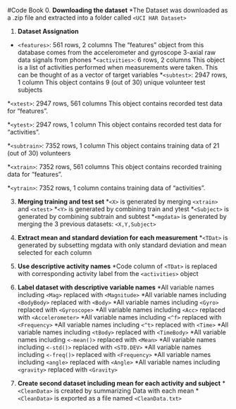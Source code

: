 #Code Book
0. __Downloading the dataset__
*The Dataset was downloaded as a .zip file and extracted into a folder called `<UCI HAR Dataset>`
1. __Dataset Assignation__
* `<features>`: 561 rows, 2 columns
The “features” object from this database comes from the accelerometer and gyroscope 3-axial raw data signals from phones
*`<activities>`: 6 rows, 2 columns
This object is a list of activities performed when measurements were taken. This can be thought of as a vector of target variables
*`<subtest>`: 2947 rows, 1 column
This object contains  9 (out of 30) unique volunteer test subjects

*`<xtest>`: 2947 rows, 561 columns
This object contains recorded test data for “features”.

*`<ytest>`: 2947 rows, 1 column
This object contains recorded test data for “activities”.

*`<subtrain>`: 7352 rows, 1 column
This object contains training data of 21 (out of 30) volunteers

*`<xtrain>`: 7352 rows, 561 columns
This object contains recorded training data for “features”.

*`<ytrain>`: 7352 rows, 1 column
contains training data of “activities”.

3. __Merging training and test set__
*`<X>` is generated by merging `<xtrain>` and `<xtest>`
*`<Y>` is generated by combining train and ytest
*`<Subject>` is generated by combining subtrain and subtest
*`<mgdata>` is generated by merging the 3 previous datasets: `<X,Y,Subject>`

4. __Extract mean and standard deviation for each measurement__
*`<TDat>` is generated  by subsetting mgdata with only standard deviation and mean selected for each column

5. __Use descriptive activity names__
*Code column of `<TDat>` is replaced with corresponding activity label from the `<activities>` object

6. __Label dataset with descriptive variable names__
*All variable names including `<Mag>` replaced with `<Magnitude>`
*All variable names including `<BodyBody>` replaced with `<Body>`
*All variable names including `<Gyro>` replaced with `<Gyroscope>`
*All variable names including `<Acc>` replaced with `<Accelerometer>`
*All variable names including `<^f>` replaced with `<Frequency>`
*All variable names including `<^t>` replaced with `<Time>`
*All variable names including `<tBody>` replaced with `<TimeBody>`
*All variable names including `<-mean()>` replaced with `<Mean>`
*All variable names including `<-std()>` replaced with `<STD.DEV>`
*All variable names including `<-freq()>` replaced with `<Frequency>`
*All variable names including `<angle>` replaced with `<Angle>`
*All variable names including `<gravity>` replaced with `<Gravity>`

7. __Create second dataset including mean for each activity and subject__
*`<CleanData>` is created by summarizing Data with each mean
*`<CleanData>` is exported as a file named `<CleanData.txt>`